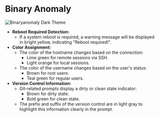 # Binary Anomaly

![Binaryanomaly Dark Theme](binaryanomaly-dark.png)
- **Reboot Required Detection:**
  - If a system reboot is required, a warning message will be displayed in bright yellow, indicating "Reboot required!".
- **Color Assignment:**
  - The color of the hostname changes based on the connection:
    - Lime green for remote sessions via SSH.
    - Light orange for local sessions.
  - The color of the username changes based on the user's status:
    - Brown for root users.
    - Teal green for regular users.
- **Version Control Information:**
  - Git-related prompts display a dirty or clean state indicator:
    - Brown for dirty state.
    - Bold green for clean state.
  - The prefix and suffix of the version control are in light gray to highlight this information clearly in the prompt.
